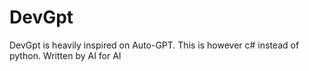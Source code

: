 # DevGpt
DevGpt is heavily inspired on Auto-GPT. This is however c# instead of python. Written by AI for AI
